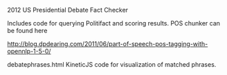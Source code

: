 2012 US Presidential Debate Fact Checker

Includes code for querying Politifact and scoring results.  POS chunker can be found here

http://blog.dpdearing.com/2011/06/part-of-speech-pos-tagging-with-opennlp-1-5-0/

debatephrases.html KineticJS code for visualization of matched phrases. 